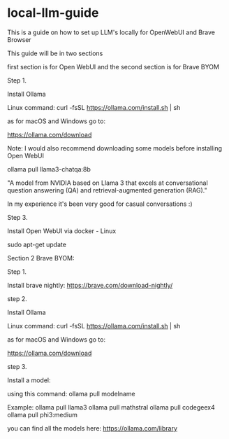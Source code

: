 # local-llm-guide
This is a guide on how to set up LLM's locally for OpenWebUI and Brave Browser

This guide will be in two sections

first section is for Open WebUI and the second section is for Brave BYOM



Step 1.

Install Ollama

Linux command: 
curl -fsSL https://ollama.com/install.sh | sh

as for macOS and Windows go to:

https://ollama.com/download

Note: I would also recommend downloading some models before installing Open WebUI 

ollama pull llama3-chatqa:8b

"A model from NVIDIA based on Llama 3 that excels at conversational question answering (QA) and retrieval-augmented generation (RAG)."

In my experience it's been very good for casual conversations :)

Step 3.

Install Open WebUI via docker - Linux

sudo apt-get update




Section 2 Brave BYOM:



Step 1.

Install brave nightly:
https://brave.com/download-nightly/

step 2.

Install Ollama

Linux command: 
curl -fsSL https://ollama.com/install.sh | sh

as for macOS and Windows go to:

https://ollama.com/download

step 3.

Install a model:

using this command: ollama pull modelname

Example:
ollama pull llama3
ollama pull mathstral
ollama pull codegeex4
ollama pull phi3:medium

you can find all the models here:
https://ollama.com/library
